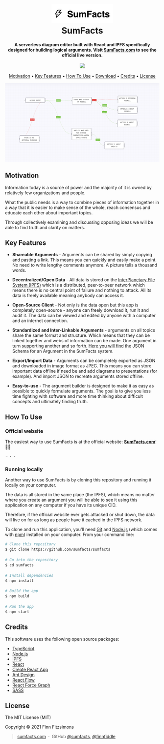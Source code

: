 <h1 align="center">
  <br>
  <a href="https://sumfacts.com">
    <img src="https://raw.githubusercontent.com/sumfacts/sumfacts/master/public/logo-large.png" alt="SumFacts" width="200">
  </a>
  <br>
  SumFacts
  <br>
</h1>

<h4 align="center">A serverless diagram editor built with React and IPFS specifically designed for building logical arguments. Visit <a href="https://sumfacts.com">SumFacts.com</a> to see the official live version.</h4>

<p align="center">
  <a href="https://www.paypal.me/AmitMerchant">
    <img src="https://img.shields.io/badge/$-donate-ff69b4.svg?maxAge=2592000&amp;style=flat">
  </a>
</p>

<p align="center">
  <a href="#motivation">Motivation</a> •
  <a href="#key-features">Key Features</a> •
  <a href="#how-to-use">How To Use</a> •
  <a href="#download">Download</a> •
  <a href="#credits">Credits</a> •
  <a href="#license">License</a>
</p>

![screenshot](https://raw.githubusercontent.com/sumfacts/sumfacts/master/public/about-banner.png)

## Motivation

Information today is a source of power and the majority of it is owned by relatively few organizations and people.

What the public needs is a way to combine pieces of information together in a way that it is easier to make sense of the whole, reach consensus and educate each other about important topics.

Through collectively examining and discussing opposing ideas we will be able to find truth and clarity on matters.

## Key Features

* __Shareable Arguments__ - Arguments can be shared by simply copying and pasting a link. This means you can quickly and easily make a point. No need to write lengthy comments anymore. A picture tells a thousand words.

* __Decentralized/Open Data__ - All data is stored on the [InterPlanetary File System (IPFS)](https://ipfs.io/) which is a distributed, peer-to-peer network which means there is no central point of failure and nothing to attack. All its data is freely available meaning anybody can access it.

* __Open-Source Client__ - Not only is the data open but this app is completely open-source - anyone can freely download it, run it and audit it. The data can be viewed and edited by anyone with a computer and an internet connection.

* __Standardized and Inter-Linkable Arguments__ - arguments on all topics share the same format and structure. Which means that they can be linked together and webs of information can be made. One argument in turn supporting another and so forth. [Here you will find](https://github.com/sumfacts/sumfacts/blob/master/src/schema/v1/argument.json) the JSON Schema for an Argument in the SumFacts system.

* __Export/Import Data__ - Arguments can be completely exported as JSON and downloaded in image format as JPEG. This means you can store important data offline if need be and add diagrams to presentations (for example). And import JSON to recreate arguments stored offline.

* __Easy-to-use__ - The argument builder is designed to make it as easy as possible to quickly formulate arguments. The goal is to give you less time fighting with software and more time thinking about difficult concepts and ultimately finding truth.

## How To Use

### Official website

The easiest way to use SumFacts is at the official website: **[SumFacts.com](https://sumfacts.com)**! 🤷‍♂️

&nbsp;&middot;&nbsp;&nbsp;&middot;&nbsp;&nbsp;&middot;&nbsp;

### Running locally

Another way to use SumFacts is by cloning this repository and running it locally on your computer.

The data is all stored in the same place (the IPFS), which means no matter where you create an argument you will be able to see it using this application on any computer if you have its unique CID.

Therefore, if the official website ever gets attacked or shut down, the data will live on for as long as people have it cached in the IPFS network.

To clone and run this application, you'll need [Git](https://git-scm.com) and [Node.js](https://nodejs.org/en/download/) (which comes with [npm](http://npmjs.com)) installed on your computer. From your command line:

```bash
# Clone this repository
$ git clone https://github.com/sumfacts/sumfacts

# Go into the repository
$ cd sumfacts

# Install dependencies
$ npm install

# Build the app
$ npm build

# Run the app
$ npm start
```

## Credits

This software uses the following open source packages:

<!-- - [Electron](http://electron.atom.io/) -->
- [TypeScript](https://www.typescriptlang.org/)
- [Node.js](https://nodejs.org/)
- [IPFS](https://ipfs.io/)
- [React](https://reactjs.org/)
- [Create React App](https://reactjs.org/docs/create-a-new-react-app.html)
- [Ant Design](https://ant.design/)
- [React Flow](https://reactflow.dev/)
- [React Force Graph](https://github.com/vasturiano/react-force-graph)
- [SASS](https://sass-lang.com/)

## License

The MIT License (MIT)

Copyright © 2021 Finn Fitzsimons

> [sumfacts.com](https://www.sumfacts.com) &nbsp;&middot;&nbsp;
> GitHub [@sumfacts](https://github.com/sumfacts), [@finnfiddle](https://github.com/finnfiddle)



